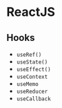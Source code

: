 # ReactJS
## Hooks
- `useRef()`
- `useState()`
- `useEffect()`
- `useContext`
- `useMemo`
- `useReducer`
- `useCallback`


